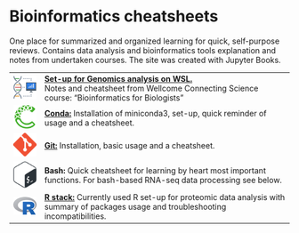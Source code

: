 Bioinformatics cheatsheets
================

One place for summarized and organized learning for quick, self-purpose
reviews. Contains data analysis and bioinformatics tools explanation and
notes from undertaken courses. The site was created with Jupyter Books.

|                                                                  |                                                                                                                                                                        |
|------------------------------------------------------------------|------------------------------------------------------------------------------------------------------------------------------------------------------------------------|
| <img src="_images/bioinformatics.png" width="100" alt="image" /> | **[Set-up for Genomics analysis on WSL.](setup.ipynb)** <br>Notes and cheatsheet from Wellcome Connecting Science course: “Bioinformatics for Biologists”               |
| <img src="_images/conda.png" width="100" alt="image" />          | **[Conda:](conda_cheatsheet.ipynb)** Installation of miniconda3, set-up, quick reminder of usage and a cheatsheet.                                                     |
| <img src="_images/git.png" width="100" alt="image" />            | **[Git:](git.ipynb)** Installation, basic usage and a cheatsheet.                                                                                                      |
| <img src="_images/bash.png" width="100" alt="image" />           | **Bash:** Quick cheatsheet for learning by heart most important functions. For bash-based RNA-seq data processing see below.                                           |
| <img src="_images/R_logo.svg" width="100" alt="image" />         | **[R stack:](R_stack_cheatsheet.md)** Currently used R set-up for proteomic data analysis with summary of packages<break> usage and troubleshooting incompatibilities. |

